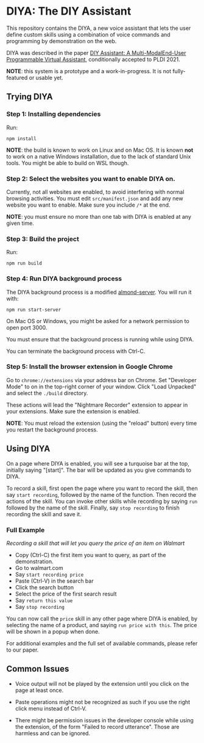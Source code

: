# DIYA: The DIY Assistant

This repository contains the DIYA, a new voice assistant that lets the user
define custom skills using a combination of voice commands and programming
by demonstration on the web.

DIYA was described in the paper [DIY Assistant: A Multi-ModalEnd-User Programmable Virtual Assistant](https://arxiv.org/abs/2008.13510),
conditionally accepted to PLDI 2021.

**NOTE**: this system is a prototype and a work-in-progress. It is not fully-featured or usable yet.

## Trying DIYA

### Step 1: Installing dependencies

Run:
```
npm install
```

**NOTE**: the build is known to work on Linux and on Mac OS. It is known **not** to
work on a native Windows installation, due to the lack of standard Unix tools.
You might be able to build on WSL though.

### Step 2: Select the websites you want to enable DIYA on.

Currently, not all websites are enabled, to avoid interfering with normal
browsing activities. You must edit `src/manifest.json` and add any new website
you want to enable. Make sure you include `/*` at the end.

**NOTE**: you must ensure no more than one tab with DIYA is enabled at any given time.

### Step 3: Build the project

Run:
```
npm run build
```

### Step 4: Run DIYA background process

The DIYA background process is a modified [almond-server](https://github.com/stanford-oval/almond-server).
You will run it with:

```
npm run start-server
```

On Mac OS or Windows, you might be asked for a network permission to open port 3000.

You must ensure that the background process is running while using DIYA.

You can terminate the background process with Ctrl-C.

### Step 5: Install the browser extension in Google Chrome

Go to `chrome://extensions` via your address bar on Chrome. Set "Developer Mode" to on in the top-right corner of your window. Click "Load Unpacked" and select the `./build` directory.

These actions will lead the "Nightmare Recorder" extension to appear in your extensions. Make sure the extension is enabled.

**NOTE**: You must reload the extension (using the "reload" button) every time you restart the background process.

## Using DIYA

On a page where DIYA is enabled, you will see a turquoise bar at the top, initially saying "[start]".
The bar will be updated as you give commands to DIYA.

To record a skill, first open the page where you want to record the skill, then say `start recording`,
followed by the name of the function. Then record the actions of the skill.
You can invoke other skills while recording by saying `run` followed by the name of the skill.
Finally, say `stop recording` to finish recording the skill and save it.

### Full Example

_Recording a skill that will let you query the price of an item on Walmart_

- Copy (Ctrl-C) the first item you want to query, as part of the demonstration.
- Go to walmart.com
- Say `start recording price`
- Paste (Ctrl-V) in the search bar
- Click the search button
- Select the price of the first search result
- Say `return this value`
- Say `stop recording`

You can now call the `price` skill in any other page where DIYA is enabled, by selecting
the name of a product, and saying `run price with this`. The price will be shown in a popup when done.

For additional examples and the full set of available commands, please refer to our paper.

## Common Issues

- Voice output will not be played by the extension until you click on the page at least once.

- Paste operations might not be recognized as such if you use the right click menu instead of Ctrl-V.

- There might be permission issues in the developer console while using the extension,
  of the form "Failed to record utterance". Those are harmless and can be ignored.
 

